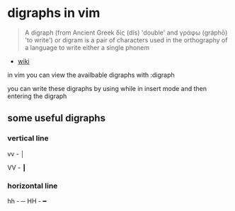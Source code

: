 # digraphs in vim

> A digraph (from Ancient Greek δίς (dís) 'double' and γράφω (gráphō) 'to write') or digram is a pair of characters used in the orthography of a language to write either a single phonem
- [wiki](https://en.wikipedia.org/wiki/Digraph_(orthography))

in vim you can view the availbable digraphs with :digraph

you can write these digraphs by using <C-k> while in insert mode and then entering the digraph

## some useful digraphs

### vertical line

vv - │

VV - ┃

### horizontal line

hh - ─
HH - ━
